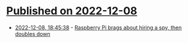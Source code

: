 # [Published on 2022-12-08](index.md)

* [2022-12-08, 18:45:38](https://news.ycombinator.com/item?id=33911478) - [Raspberry Pi brags about hiring a spy, then doubles down](https://raspberrypi.social/@Raspberry_Pi/109476972427437410)
